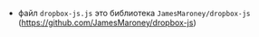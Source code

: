 * файл `dropbox-js.js` это библиотека `JamesMaroney/dropbox-js` (https://github.com/JamesMaroney/dropbox-js)